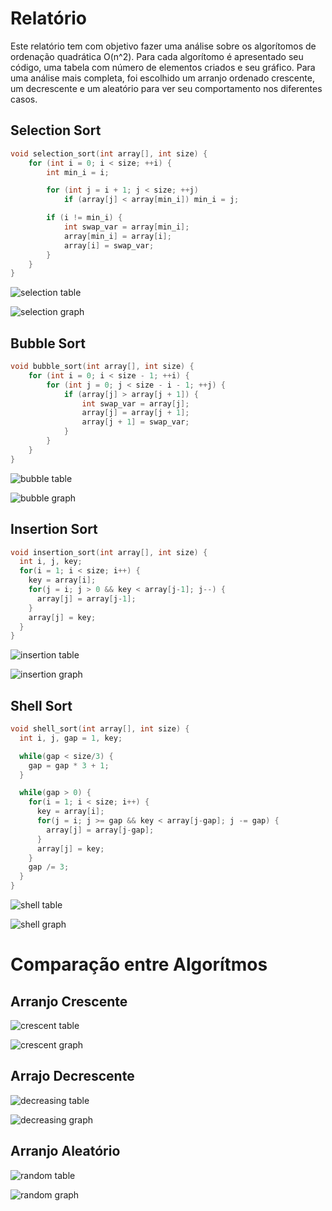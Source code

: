 # Relatório
  Este relatório tem com objetivo fazer uma análise sobre os algorítomos de ordenação quadrática O(n^2). Para cada algorítomo é apresentado seu código, uma tabela com número de elementos criados e seu gráfico. Para uma análise mais completa, foi escolhido um arranjo ordenado crescente, um decrescente e um aleatório para ver seu comportamento nos diferentes casos.

## Selection Sort

```c
void selection_sort(int array[], int size) {
    for (int i = 0; i < size; ++i) {
        int min_i = i;

        for (int j = i + 1; j < size; ++j)
            if (array[j] < array[min_i]) min_i = j;

        if (i != min_i) {
            int swap_var = array[min_i];
            array[min_i] = array[i];
            array[i] = swap_var;
        }
    }
}
```

![selection table](./img/selection_table.png)

![selection graph](./img/selection_graph.png)

## Bubble Sort
```c
void bubble_sort(int array[], int size) {
    for (int i = 0; i < size - 1; ++i) {
        for (int j = 0; j < size - i - 1; ++j) {
            if (array[j] > array[j + 1]) {
                int swap_var = array[j];
                array[j] = array[j + 1];
                array[j + 1] = swap_var;
            }
        }
    }
}
```

![bubble table](./img/bubble_table.png)

![bubble graph](./img/bubble_graph.png)

## Insertion Sort
```c
void insertion_sort(int array[], int size) {
  int i, j, key;
  for(i = 1; i < size; i++) {
    key = array[i];
    for(j = i; j > 0 && key < array[j-1]; j--) {
      array[j] = array[j-1];
    }
    array[j] = key;
  }
}
```

![insertion table](./img/insertion_table.png)

![insertion graph](./img/insertion_graph.png)

## Shell Sort
```c
void shell_sort(int array[], int size) {
  int i, j, gap = 1, key;

  while(gap < size/3) {
    gap = gap * 3 + 1;
  }

  while(gap > 0) {
    for(i = 1; i < size; i++) {
      key = array[i];
      for(j = i; j >= gap && key < array[j-gap]; j -= gap) {
        array[j] = array[j-gap];
      }
      array[j] = key;
    }
    gap /= 3;
  }
}
```

![shell table](./img/shell_table.png)

![shell graph](./img/shell_graph.png)

# Comparação entre Algorítmos

## Arranjo Crescente

![crescent table](./img/comp_cresc_table.png)

![crescent graph](./img/comp_cresc_graph.png)

## Arrajo Decrescente

![decreasing table](./img/comp_dec_table.png)

![decreasing graph](./img/comp_dec_graph.png)

## Arranjo Aleatório

![random table](./img/comp_random_table.png)

![random graph](./img/comp_random_graph.png)
